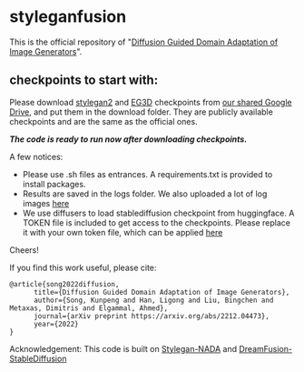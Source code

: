 # styleganfusion

This is the official repository of "[Diffusion Guided Domain Adaptation of Image Generators](https://arxiv.org/abs/2212.04473)".

## checkpoints to start with:
Please download [stylegan2](https://github.com/rinongal/StyleGAN-nada) and [EG3D](https://github.com/NVlabs/eg3d) checkpoints from [our shared Google Drive](https://drive.google.com/drive/folders/1kY9wEK7hQaO_MGMkeHVmBKfXcfUoYrH4?usp=sharing), and put them in the download folder. They are publicly available checkpoints and are the same as the official ones. 

**_The code is ready to run now after downloading checkpoints._**

A few notices:
+ Please use .sh files as entrances. A requirements.txt is provided to install packages.
+ Results are saved in the logs folder. We also uploaded a lot of log images [here](https://drive.google.com/drive/folders/1l4e7zAu5FwB4wrnUy-EDJC5-sSEZjs_C?usp=share_link) 
+ We use diffusers to load stablediffusion checkpoint from huggingface. A TOKEN file is included to get access to the checkpoints. Please replace it with your own token file, which can be applied [here](https://huggingface.co/CompVis/stable-diffusion-v1-4)

Cheers!

If you find this work useful, please cite:
```
@article{song2022diffusion,
      title={Diffusion Guided Domain Adaptation of Image Generators},
      author={Song, Kunpeng and Han, Ligong and Liu, Bingchen and Metaxas, Dimitris and Elgammal, Ahmed},
      journal={arXiv preprint https://arxiv.org/abs/2212.04473},
      year={2022}
}
```

Acknowledgement: This code is built on [Stylegan-NADA](https://github.com/rinongal/StyleGAN-nada) and [DreamFusion-StableDiffusion](https://github.com/ashawkey/stable-dreamfusion)
